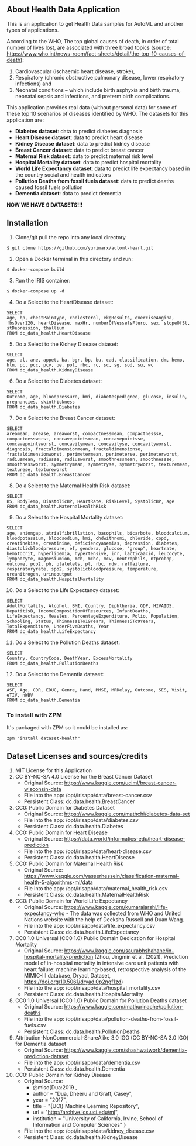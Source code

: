 ## About Health Data Application
This is an application to get Health Data samples for AutoML and another types of applications.

According to the WHO, The top global causes of death, in order of total number of lives lost, are associated with three broad topics (source: https://www.who.int/news-room/fact-sheets/detail/the-top-10-causes-of-death):

1. Cardiovascular (ischaemic heart disease, stroke), 
2. Respiratory (chronic obstructive pulmonary disease, lower respiratory infections) and 
3. Neonatal conditions – which include birth asphyxia and birth trauma, neonatal sepsis and infections, and preterm birth complications.

This application provides real data (without personal data) for some of these top 10 scenarios of diseases identified by WHO. The datasets for this application are:
 - **Diabetes dataset**: data to predict diabetes diagnosis
 - **Heart Disease dataset**: data to predict heart disease
 - **Kidney Disease dataset**: data to predict kidney disease
 - **Breast Cancer dataset**: data to predict breast cancer
 - **Maternal Risk dataset**: data to predict maternal risk level
 - **Hospital Mortality dataset**: data to predict hospital mortality
 - **World Life Expectancy dataset**: data to predict life expectancy based in the country social and health indicators 
 - **Pollution Deaths from fossil fuels dataset**: data to predict deaths caused fossil fuels pollution
 - **Dementia dataset**: data to predict dementia

**NOW WE HAVE 9 DATASETS!!!**

## Installation
1. Clone/git pull the repo into any local directory

```
$ git clone https://github.com/yurimarx/automl-heart.git
```

2. Open a Docker terminal in this directory and run:

```
$ docker-compose build
```

3. Run the IRIS container:

```
$ docker-compose up -d
```

4. Do a Select to the HeartDisease dataset:
```
SELECT 
age, bp, chestPainType, cholesterol, ekgResults, exerciseAngina, fbsOver120, heartDisease, maxHr, numberOfVesselsFluro, sex, slopeOfSt, stDepression, thallium
FROM dc_data_health.HeartDisease
```

5. Do a Select to the Kidney Disease dataset:
```
SELECT 
age, al, ane, appet, ba, bgr, bp, bu, cad, classification, dm, hemo, htn, pc, pcc, pcv, pe, pot, rbc, rc, sc, sg, sod, su, wc
FROM dc_data_health.KidneyDisease
```

6. Do a Select to the Diabetes dataset:
```
SELECT 
Outcome, age, bloodpressure, bmi, diabetespedigree, glucose, insulin, pregnancies, skinthickness
FROM dc_data_health.Diabetes
```

7. Do a Select to the Breast Cancer dataset:
```
SELECT 
areamean, arease, areaworst, compactnessmean, compactnessse, compactnessworst, concavepointsmean, concavepointsse, concavepointsworst, concavitymean, concavityse, concavityworst, diagnosis, fractaldimensionmean, fractaldimensionse, fractaldimensionworst, perimetermean, perimeterse, perimeterworst, radiusmean, radiusse, radiusworst, smoothnessmean, smoothnessse, smoothnessworst, symmetrymean, symmetryse, symmetryworst, texturemean, texturese, textureworst
FROM dc_data_health.BreastCancer
```

8. Do a Select to the Maternal Health Risk dataset:
```
SELECT 
BS, BodyTemp, DiastolicBP, HeartRate, RiskLevel, SystolicBP, age
FROM dc_data_health.MaternalHealthRisk
```

9. Do a Select to the Hospital Mortality dataset:
```
SELECT 
age, aniongap, atrialfibrillation, basophils, bicarbote, bloodcalcium, bloodpotassium, bloodsodium, bmi, chdwithnomi, chloride, copd, creatinekise, creatinine, deficiencyanemias, depression, diabetes, diastolicbloodpressure, ef, gendera, glucose, "group", heartrate, hematocrit, hyperlipemia, hypertensive, inr, lacticaacid, leucocyte, lymphocyte, magnesiumion, mch, mchc, mcv, neutrophils, ntprobnp, outcome, pco2, ph, platelets, pt, rbc, rdw, relfailure, respiratoryrate, spo2, systolicbloodpressure, temperature, ureanitrogen, urineoutput
FROM dc_data_health.HospitalMortality
```

10. Do a Select to the Life Expectancy dataset:
```
SELECT 
AdultMortality, Alcohol, BMI, Country, Diphtheria, GDP, HIVAIDS, HepatitisB, IncomeCompositionOfResources, InfantDeaths, LifeExpectancy, Measles, PercentageExpenditure, Polio, Population, Schooling, Status, Thinness1To19Years, Thinness5To9Years, TotalExpenditure, UnderFiveDeaths, Year
FROM dc_data_health.LifeExpectancy
```
11. Do a Select to the Pollution Deaths dataset:
```
SELECT 
Country, CountryCode, DeathYear, ExcessMortality
FROM dc_data_health.PollutionDeaths
```
12. Do a Select to the Dementia dataset:
```
SELECT 
ASF, Age, CDR, EDUC, Genre, Hand, MMSE, MRDelay, Outcome, SES, Visit, eTIV, nWBV
FROM dc_data_health.Dementia
```

### To install with ZPM
It's packaged with ZPM so it could be installed as:
```
zpm "install dataset-health"
```

## Dataset Licenses and sources/credits
1. MIT License for this Application
2. CC BY-NC-SA 4.0 License for the Breast Cancer Dataset 
    - Original Source: https://www.kaggle.com/uciml/breast-cancer-wisconsin-data 
    - File into the app: /opt/irisapp/data/breast-cancer.csv
    - Persistent Class: dc.data.health.BreastCancer
3. CC0: Public Domain for Diabetes Dataset 
    - Original Source: https://www.kaggle.com/mathchi/diabetes-data-set
    - File into the app: /opt/irisapp/data/diabetes.csv
    - Persistent Class: dc.data.health.Diabetes
4. CC0: Public Domain for Heart Disease 
    - Original Source: https://data.world/informatics-edu/heart-disease-prediction
    - File into the app: /opt/irisapp/data/heart-disease.csv
    - Persistent Class: dc.data.health.HeartDisease
5. CC0: Public Domain for Maternal Health Risk 
    - Original Source: https://www.kaggle.com/yasserhessein/classification-maternal-health-5-algorithms-ml/data
    - File into the app: /opt/irisapp/data/maternal_health_risk.csv
    - Persistent Class: dc.data.health.MaternalHealthRisk 
6. CC0: Public Domain for World Life Expectancy 
    - Original Source: https://www.kaggle.com/kumarajarshi/life-expectancy-who - The data was collected from WHO and United Nations website with the help of Deeksha Russell and Duan Wang.
    - File into the app: /opt/irisapp/data/life_expectancy.csv
    - Persistent Class: dc.data.health.LifeExpectancy 
7. CC0 1.0 Universal (CC0 1.0) Public Domain Dedication for Hospital Mortality 
    - Original Source: https://www.kaggle.com/saurabhshahane/in-hospital-mortality-prediction (Zhou, Jingmin et al. (2021), Prediction model of in-hospital mortality in intensive care unit patients with heart failure: machine learning-based, retrospective analysis of the MIMIC-III database, Dryad, Dataset, https://doi.org/10.5061/dryad.0p2ngf1zd) 
    - File into the app: /opt/irisapp/data/hospital_mortality.csv
    - Persistent Class: dc.data.health.HospitalMortality
8. CC0 1.0 Universal (CC0 1.0) Public Domain for Pollution Deaths dataset 
    - Original Source: https://www.kaggle.com/mathurinache/pollution-deaths 
    - File into the app: /opt/irisapp/data/pollution-deaths-from-fossil-fuels.csv
    - Persistent Class: dc.data.health.PollutionDeaths
9. Attribution-NonCommercial-ShareAlike 3.0 IGO (CC BY-NC-SA 3.0 IGO) for Dementia dataset 
    - Original Source: https://www.kaggle.com/shashwatwork/dementia-prediction-dataset 
    - File into the app: /opt/irisapp/data/dementia.csv
    - Persistent Class: dc.data.health.Dementia
10. CC0: Public Domain for Kidney Disease 
    - Original Source:
        - @misc{Dua:2019 ,
        - author = "Dua, Dheeru and Graff, Casey",
        - year = "2017",
        - title = "{UCI} Machine Learning Repository",
        - url = "http://archive.ics.uci.edu/ml",
        - institution = "University of California, Irvine, School of Information and Computer Sciences" }
    - File into the app: /opt/irisapp/data/kidney_disease.csv
    - Persistent Class: dc.data.health.KidneyDisease